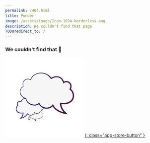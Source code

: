 ```yaml
---
permalink: /404.html
title: Ponder
image: /assets/image/Icon-1024-borderless.png
description: We couldn't find that page
TODOredirect_to: /
---
```


### We couldn't find that 🤖


[![Home](/assets/image/Icon-transparent-256.png){: class="app-store-button" }](/)

